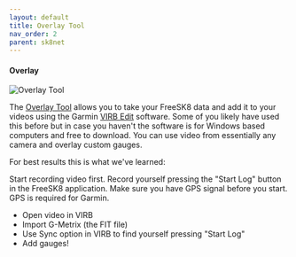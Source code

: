```yaml
---
layout: default
title: Overlay Tool
nav_order: 2
parent: sk8net
---
```


#### Overlay

![Overlay Tool](https://codex.freesk8.org/assets/images/sk8net/overlay/overlay.jpg)

The [Overlay Tool](https://overlay.freesk8.dev/) allows you to take your FreeSK8 data and add it to your videos using the Garmin [VIRB Edit](https://www8.garmin.com/support/download_details.jsp?id=6591) software. Some of you likely have used this before but in case you haven't the software is for Windows based computers and free to download. You can use video from essentially any camera and overlay custom gauges.

For best results this is what we've learned:

Start recording video first. Record yourself pressing the "Start Log" button in the FreeSK8 application. Make sure you have GPS signal before you start. GPS is required for Garmin.

* Open video in VIRB
* Import G-Metrix (the FIT file)
* Use Sync option in VIRB to find yourself pressing "Start Log"
* Add gauges!
